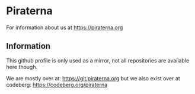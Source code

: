 # Piraterna

For information about us at https://piraterna.org

## Information

This github profile is only used as a mirror, not all repositories are available here though.

We are mostly over at: https://git.piraterna.org but we also exist over at codeberg: https://codeberg.org/piraterna
